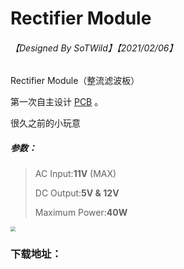 # Rectifier Module

###### 【Designed By SoTWild】【2021/02/06】

Rectifier Module（整流滤波板）

第一次自主设计 [PCB](https://baike.baidu.com/item/PCB/146397) 。

很久之前的小玩意

##### 参数：

> AC Input:**11V** (MAX)
>
> DC Output:**5V & 12V**
>
> Maximum Power:**40W**

<img src="https://i2.imgu.cc/images/2022/05/23/CtDZf.png" style="zoom:50%;" />

### 下载地址：